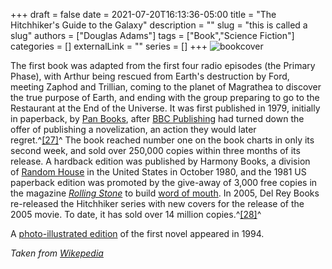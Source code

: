 +++
draft = false
date = 2021-07-20T16:13:36-05:00
title = "The Hitchhiker's Guide to the Galaxy"
description = ""
slug = "this is called a slug"
authors = ["Douglas Adams"]
tags = ["Book","Science Fiction"]
categories = []
externalLink = ""
series = []
+++
![bookcover](/images/book-1/bookcover.jpg)

The first book was adapted from the first four radio episodes (the Primary Phase), with Arthur being rescued from Earth's destruction by Ford, meeting Zaphod and Trillian, coming to the planet of Magrathea to discover the true purpose of Earth, and ending with the group preparing to go to the Restaurant at the End of the Universe. It was first published in 1979, initially in paperback, by [Pan Books](https://en.wikipedia.org/wiki/Pan_Books "Pan Books"), after [BBC Publishing](https://en.wikipedia.org/wiki/BBC_Publishing "BBC Publishing") had turned down the offer of publishing a novelization, an action they would later regret.^[[27]](https://en.wikipedia.org/wiki/The_Hitchhiker%27s_Guide_to_the_Galaxy#cite_note-28)^ The book reached number one on the book charts in only its second week, and sold over 250,000 copies within three months of its release. A hardback edition was published by Harmony Books, a division of [Random House](https://en.wikipedia.org/wiki/Random_House "Random House") in the United States in October 1980, and the 1981 US paperback edition was promoted by the give-away of 3,000 free copies in the magazine *[Rolling Stone](https://en.wikipedia.org/wiki/Rolling_Stone "The Hitchhiker's Guide to the Galaxy (novel)")* to build [word of mouth](https://en.wikipedia.org/wiki/Word_of_mouth "Word of mouth"). In 2005, Del Rey Books re-released the Hitchhiker series with new covers for the release of the 2005 movie. To date, it has sold over 14 million copies.^[[28]](https://en.wikipedia.org/wiki/The_Hitchhiker%27s_Guide_to_the_Galaxy#cite_note-29)^

A [photo-illustrated edition](https://en.wikipedia.org/wiki/The_Hitchhiker%27s_Guide_to_the_Galaxy_(novel)) of the first novel appeared in 1994.

*Taken from [Wikepedia](https://en.wikipedia.org/wiki/The_Hitchhiker%27s_Guide_to_the_Galaxy)*
